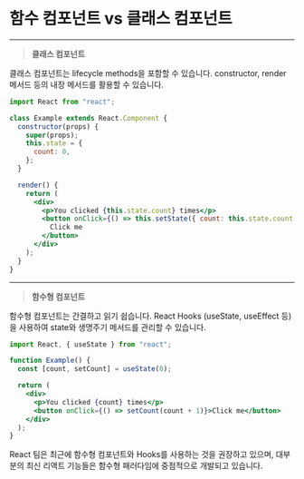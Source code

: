 # 함수 컴포넌트 vs 클래스 컴포넌트

<hr/>

> **클래스 컴포넌트**

클래스 컴포넌트는 lifecycle methods을 포함할 수 있습니다.
constructor, render 메서드 등의 내장 메서드를 활용할 수 있습니다.

```jsx
import React from "react";

class Example extends React.Component {
  constructor(props) {
    super(props);
    this.state = {
      count: 0,
    };
  }

  render() {
    return (
      <div>
        <p>You clicked {this.state.count} times</p>
        <button onClick={() => this.setState({ count: this.state.count + 1 })}>
          Click me
        </button>
      </div>
    );
  }
}
```

<hr/>

> **함수형 컴포넌트**

함수형 컴포넌트는 간결하고 읽기 쉽습니다.
React Hooks (useState, useEffect 등)을 사용하여 state와 생명주기 메서드를 관리할 수 있습니다.

```jsx
import React, { useState } from "react";

function Example() {
  const [count, setCount] = useState(0);

  return (
    <div>
      <p>You clicked {count} times</p>
      <button onClick={() => setCount(count + 1)}>Click me</button>
    </div>
  );
}
```

React 팀은 최근에 함수형 컴포넌트와 Hooks를 사용하는 것을 권장하고 있으며, 대부분의 최신 리액트 기능들은 함수형 패러다임에 중점적으로 개발되고 있습니다.
